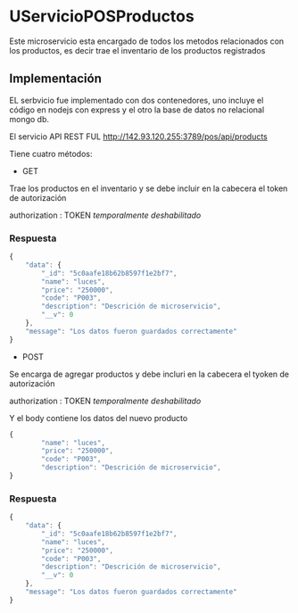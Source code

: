 # UServicioPOSProductos
Este microservicio esta encargado de todos los metodos relacionados con los productos, es decir trae el inventario de los productos registrados

## Implementación

EL serbvicio fue implementado con dos contenedores, uno incluye el código en nodejs con express y el otro la base de datos no relacional mongo db. 

El servicio API REST FUL http://142.93.120.255:3789/pos/api/products 

Tiene cuatro métodos:

* GET  

Trae los productos en el inventario y se debe incluir en la cabecera el token de autorización

authorization    :   TOKEN   *temporalmente deshabilitado*


### Respuesta

```javascript
{
    "data": {
        "_id": "5c0aafe18b62b8597f1e2bf7",
        "name": "luces",
        "price": "250000",
        "code": "P003",
        "description": "Descrición de microservicio",
        "__v": 0
    },
    "message": "Los datos fueron guardados correctamente"
}
```


* POST

Se encarga de agregar productos y debe incluri en la cabecera el tyoken de autorización

authorization    :   TOKEN  *temporalmente deshabilitado*

Y el body contiene los datos del nuevo producto

```javascript
{
        "name": "luces",
        "price": "250000",
        "code": "P003",
        "description": "Descrición de microservicio",
}
```

### Respuesta 

```javascript
{
    "data": {
        "_id": "5c0aafe18b62b8597f1e2bf7",
        "name": "luces",
        "price": "250000",
        "code": "P003",
        "description": "Descrición de microservicio",
        "__v": 0
    },
    "message": "Los datos fueron guardados correctamente"
}
```
